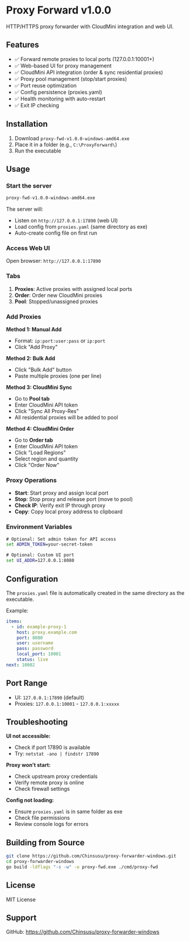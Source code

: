 # Proxy Forward v1.0.0

HTTP/HTTPS proxy forwarder with CloudMini integration and web UI.

## Features

- ✅ Forward remote proxies to local ports (127.0.0.1:10001+)
- ✅ Web-based UI for proxy management
- ✅ CloudMini API integration (order & sync residential proxies)
- ✅ Proxy pool management (stop/start proxies)
- ✅ Port reuse optimization
- ✅ Config persistence (proxies.yaml)
- ✅ Health monitoring with auto-restart
- ✅ Exit IP checking

## Installation

1. Download `proxy-fwd-v1.0.0-windows-amd64.exe`
2. Place it in a folder (e.g., `C:\ProxyForward\`)
3. Run the executable

## Usage

### Start the server

```cmd
proxy-fwd-v1.0.0-windows-amd64.exe
```

The server will:
- Listen on `http://127.0.0.1:17890` (web UI)
- Load config from `proxies.yaml` (same directory as exe)
- Auto-create config file on first run

### Access Web UI

Open browser: `http://127.0.0.1:17890`

### Tabs

1. **Proxies**: Active proxies with assigned local ports
2. **Order**: Order new CloudMini proxies
3. **Pool**: Stopped/unassigned proxies

### Add Proxies

**Method 1: Manual Add**
- Format: `ip:port:user:pass` or `ip:port`
- Click "Add Proxy"

**Method 2: Bulk Add**
- Click "Bulk Add" button
- Paste multiple proxies (one per line)

**Method 3: CloudMini Sync**
- Go to **Pool tab**
- Enter CloudMini API token
- Click "Sync All Proxy-Res"
- All residential proxies will be added to pool

**Method 4: CloudMini Order**
- Go to **Order tab**
- Enter CloudMini API token
- Click "Load Regions"
- Select region and quantity
- Click "Order Now"

### Proxy Operations

- **Start**: Start proxy and assign local port
- **Stop**: Stop proxy and release port (move to pool)
- **Check IP**: Verify exit IP through proxy
- **Copy**: Copy local proxy address to clipboard

### Environment Variables

```cmd
# Optional: Set admin token for API access
set ADMIN_TOKEN=your-secret-token

# Optional: Custom UI port
set UI_ADDR=127.0.0.1:8080
```

## Configuration

The `proxies.yaml` file is automatically created in the same directory as the executable.

Example:
```yaml
items:
  - id: example-proxy-1
    host: proxy.example.com
    port: 8080
    user: username
    pass: password
    local_port: 10001
    status: live
next: 10002
```

## Port Range

- UI: `127.0.0.1:17890` (default)
- Proxies: `127.0.0.1:10001` - `127.0.0.1:xxxxx`

## Troubleshooting

**UI not accessible:**
- Check if port 17890 is available
- Try: `netstat -ano | findstr 17890`

**Proxy won't start:**
- Check upstream proxy credentials
- Verify remote proxy is online
- Check firewall settings

**Config not loading:**
- Ensure `proxies.yaml` is in same folder as exe
- Check file permissions
- Review console logs for errors

## Building from Source

```bash
git clone https://github.com/Chinsusu/proxy-forwarder-windows.git
cd proxy-forwarder-windows
go build -ldflags "-s -w" -o proxy-fwd.exe ./cmd/proxy-fwd
```

## License

MIT License

## Support

GitHub: https://github.com/Chinsusu/proxy-forwarder-windows
